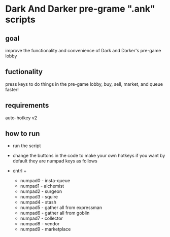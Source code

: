 # Dark And Darker pre-grame ".ank" scripts

## goal
  improve the functionality and convenience of Dark and Darker's pre-game lobby

## fuctionality

  press keys to do things in the pre-game lobby, buy, sell, market, and queue faster!

## requirements

  auto-hotkey v2

## how to run

  - run the script
  - change the buttons in the code to make your own hotkeys if you want
  by default they are numpad keys as follows
  
  - cntrl +
    - numpad0 - insta-queue
    - numpad1 - alchemist
    - numpad2 - surgeon
    - numpad3 - squire
    - numpad4 - stash
    - numpad5 - gather all from expressman
    - numpad6 - gather all from goblin
    - numpad7 - collector
    - numpad8 - vendor
    - numpad9 - marketplace
